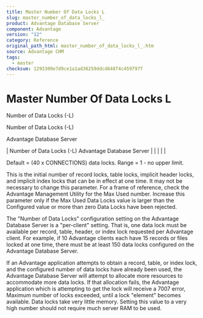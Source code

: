 ```yaml
---
title: Master Number Of Data Locks L
slug: master_number_of_data_locks_l_
product: Advantage Database Server
component: Advantage
version: "12"
category: Reference
original_path_html: master_number_of_data_locks_l_.htm
source: Advantage CHM
tags:
  - master
checksum: 1293309e7d9ce1a1ad36259ddcd648f4c459797f
---
```


# Master Number Of Data Locks L

Number of Data Locks (-L)

Number of Data Locks (-L)

Advantage Database Server

| Number of Data Locks (-L)  Advantage Database Server |  |  |  |  |

Default = (40 x CONNECTIONS) data locks. Range = 1 - no upper limit.

This is the initial number of record locks, table locks, implicit header locks, and implicit index locks that can be in effect at one time. It may not be necessary to change this parameter. For a frame of reference, check the Advantage Management Utility for the Max Used number. Increase this parameter only if the Max Used Data Locks value is larger than the Configured value or more than zero Data Locks have been rejected.

The "Number of Data Locks" configuration setting on the Advantage Database Server is a "per-client" setting. That is, one data lock must be available per record, table, header, or index lock requested per Advantage client. For example, if 10 Advantage clients each have 15 records or files locked at one time, there must be at least 150 data locks configured on the Advantage Database Server.

If an Advantage application attempts to obtain a record, table, or index lock, and the configured number of data locks have already been used, the Advantage Database Server will attempt to allocate more resources to accommodate more data locks. If that allocation fails, the Advantage application which is attempting to get the lock will receive a 7007 error, Maximum number of locks exceeded, until a lock "element" becomes available. Data locks take very little memory. Setting this value to a very high number should not require much server RAM to be used.

